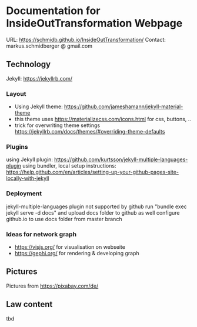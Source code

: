 # Documentation for InsideOutTransformation Webpage

URL: https://schmidb.github.io/InsideOutTransformation/
Contact: markus.schmidberger @ gmail.com

## Technology
Jekyll: https://jekyllrb.com/

### Layout
* Using Jekyll theme: https://github.com/jameshamann/jekyll-material-theme
* this theme uses https://materializecss.com/icons.html for css, buttons, ..
* trick for overwriting theme settings https://jekyllrb.com/docs/themes/#overriding-theme-defaults

### Plugins
using Jekyll plugin: https://github.com/kurtsson/jekyll-multiple-languages-plugin
using bundler, local setup instructions: https://help.github.com/en/articles/setting-up-your-github-pages-site-locally-with-jekyll

### Deployment
jekyll-multiple-languages plugin not supported by github
run "bundle exec jekyll serve -d docs"
and upload docs folder to github as well
configure github.io to use docs folder from master branch

### Ideas for network graph
* https://visjs.org/ for visualisation on webseite
* https://gephi.org/ for rendering & developing graph



## Pictures
Pictures from https://pixabay.com/de/



## Law content
tbd
